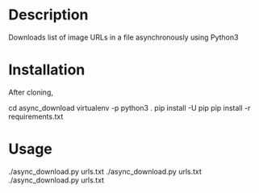 # Description

Downloads list of image URLs in a file asynchronously using Python3

# Installation

After cloning,

  cd async_download
  virtualenv -p python3 .
  pip install -U pip
  pip install -r requirements.txt

# Usage

  ./async_download.py urls.txt
  ./async_download.py urls.txt <begin>
  ./async_download.py urls.txt <begin> <end>
